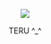 <p align="center">
  <image src="https://media.discordapp.net/attachments/1036605748794363924/1201702678909161553/3jskzEQAAAABJRU5ErkJggg.png?ex=65cac7d5&is=65b852d5&hm=d0fa6ce976c6bb94b2027eb2984effffba2d02084fd7f2e0ca633e294d46dc9d&=&format=webp&quality=lossless&width=438&height=372">
</p>


<p align="center">
TERU ^_^
</p>


<!--
**deathdelivery/deathdelivery** is a ✨ _special_ ✨ repository because its `README.md` (this file) appears on your GitHub profile.

Here are some ideas to get you started:

- 🔭 I’m currently working on ...
- 🌱 I’m currently learning ...
- 👯 I’m looking to collaborate on ...
- 🤔 I’m looking for help with ...
- 💬 Ask me about ...
- 📫 How to reach me: ...
- 😄 Pronouns: ...
- ⚡ Fun fact: ...
-->
